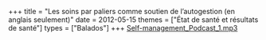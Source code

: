 +++
title = "Les soins par paliers comme soutien de l’autogestion (en anglais seulement)"
date = 2012-05-15
themes = ["État de santé et résultats de santé"]
types = ["Balados"]
+++
[Self-management\_Podcast\_1.mp3](/files/Self-management_Podcast_1.mp3)
